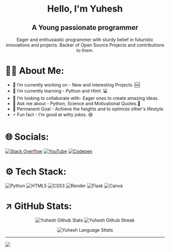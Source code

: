 
<div align="center"> 
<h1> Hello, I'm Yuhesh </h1>
<h2>A Young passionate programmer</h2>
<p>Eager and enthusiastic programmer with sturdy belief in futuristic innovations and projects. Backer of Open Source Projects and contributions to them.</p>
</div>



# 🤘🏻 About Me:
- 🔭 I’m currently working on - New and interesting Projects. 🆕<br>
- 🌱 I’m currently learning - Python and Html. 💻<br>
- 👯 I’m looking to collaborate with- Eager ones to create amazing ideas.<br>
- 💬 Ask me about - Python, Science and Motivational Quotes.🔬<br>
- 🎯 Permanent Goal - Achieve the heights and to optimize other's lifestyle. <br>
- ⚡ Fun fact - I'm good at witty jokes. 😅


# 🌐 Socials:
[![Stack Overflow](https://img.shields.io/badge/-Stackoverflow-FE7A16?style=for-the-badge&logo=stack-overflow&logoColor=white)](https://stackoverflow.com/users/YuheshPandian) 
[![YouTube](https://img.shields.io/badge/YouTube-%23FF0000.svg?style=for-the-badge&logo=YouTube&logoColor=white)](https://youtube.com/@pandia'scoding) 
[![Codepen](https://img.shields.io/badge/Codepen-000000?style=for-the-badge&logo=codepen&logoColor=white)](https://codepen.io/Yuheshpandian) 

# ⚙️ Tech Stack:
![Python](https://img.shields.io/badge/python-3670A0?style=for-the-badge&logo=python&logoColor=ffdd54) ![HTML5](https://img.shields.io/badge/html5-%23E34F26.svg?style=for-the-badge&logo=html5&logoColor=white) ![CSS3](https://img.shields.io/badge/css3-%231572B6.svg?style=for-the-badge&logo=css3&logoColor=white) ![Render](https://img.shields.io/badge/Render-%46E3B7.svg?style=for-the-badge&logo=render&logoColor=white) ![Flask](https://img.shields.io/badge/flask-%23000.svg?style=for-the-badge&logo=flask&logoColor=white) ![Canva](https://img.shields.io/badge/Canva-%2300C4CC.svg?style=for-the-badge&logo=Canva&logoColor=white)

<h1>↗️ GitHub Stats:</h1>

<center>

  
![Yuhesh Github Stats](https://github-readme-stats.vercel.app/api?username=Yuheshpandian&theme=nightowl&hide_border=true&include_all_commits=true&count_private=true) 
![Yuhesh Github Streak](https://github-readme-streak-stats.herokuapp.com/?user=Yuheshpandian&theme=nightowl&hide_border=true)
  
</center> 

  


<div align="center">
  
  ![Yuhesh Language Sttats](https://github-readme-stats.vercel.app/api/top-langs/?username=Yuheshpandian&theme=nightowl&hide_border=true&include_all_commits=true&count_private=true&layout=compact)
  
</div>


---
[![](https://visitcount.itsvg.in/api?id=Yuheshpandian&icon=0&color=6)](https://visitcount.itsvg.in)





